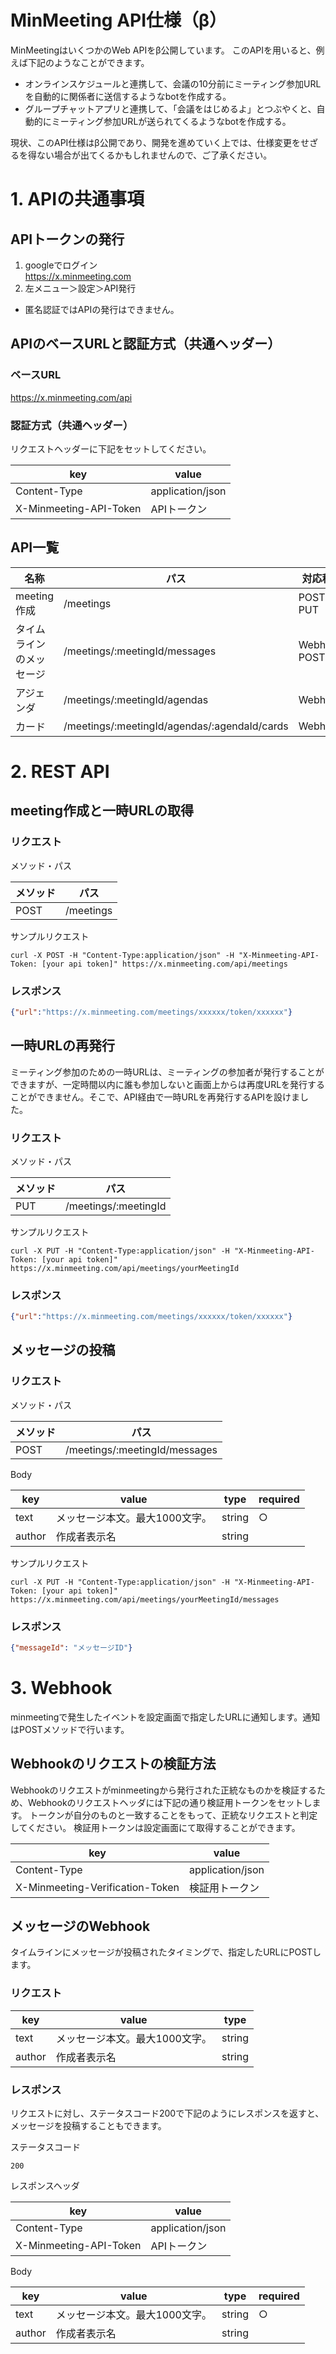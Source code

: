 # MinMeeting API仕様（β）
MinMeetingはいくつかのWeb APIをβ公開しています。
このAPIを用いると、例えば下記のようなことができます。

- オンラインスケジュールと連携して、会議の10分前にミーティング参加URLを自動的に関係者に送信するようなbotを作成する。
- グループチャットアプリと連携して、「会議をはじめるよ」とつぶやくと、自動的にミーティング参加URLが送られてくるようなbotを作成する。

現状、このAPI仕様はβ公開であり、開発を進めていく上では、仕様変更をせざるを得ない場合が出てくるかもしれませんので、ご了承ください。

# 1. APIの共通事項

## APIトークンの発行
1. googleでログイン<BR>
https://x.minmeeting.com
1. 左メニュー＞設定＞API発行

- 匿名認証ではAPIの発行はできません。

## APIのベースURLと認証方式（共通ヘッダー）
### ベースURL
https://x.minmeeting.com/api
### 認証方式（共通ヘッダー）
リクエストヘッダーに下記をセットしてください。

| key | value |
|---|---|
| Content-Type | application/json |
| X-Minmeeting-API-Token | APIトークン |

## API一覧

| 名称 | パス | 対応種類 |
|---|---|---|
| meeting作成 | /meetings | POST, PUT |
| タイムラインのメッセージ | /meetings/:meetingId/messages | Webhook, POST |
| アジェンダ | /meetings/:meetingId/agendas | Webhook |
| カード | /meetings/:meetingId/agendas/:agendaId/cards | Webhook |


# 2. REST API

## meeting作成と一時URLの取得
### リクエスト
メソッド・パス

| メソッド | パス |
|---|---|
| POST | /meetings |

サンプルリクエスト
```
curl -X POST -H "Content-Type:application/json" -H "X-Minmeeting-API-Token: [your api token]" https://x.minmeeting.com/api/meetings
```

### レスポンス
```.json
{"url":"https://x.minmeeting.com/meetings/xxxxxx/token/xxxxxx"}
```

## 一時URLの再発行
ミーティング参加のための一時URLは、ミーティングの参加者が発行することができますが、一定時間以内に誰も参加しないと画面上からは再度URLを発行することができません。そこで、API経由で一時URLを再発行するAPIを設けました。

### リクエスト
メソッド・パス

| メソッド | パス |
|---|---|
| PUT | /meetings/:meetingId |

サンプルリクエスト
```
curl -X PUT -H "Content-Type:application/json" -H "X-Minmeeting-API-Token: [your api token]" https://x.minmeeting.com/api/meetings/yourMeetingId
```

### レスポンス
```.json
{"url":"https://x.minmeeting.com/meetings/xxxxxx/token/xxxxxx"}
```

## メッセージの投稿
### リクエスト
メソッド・パス

| メソッド | パス |
|---|---|
| POST | /meetings/:meetingId/messages |

Body

| key | value | type | required |
|---|---|---|---|
| text | メッセージ本文。最大1000文字。 | string | ○ |
| author | 作成者表示名 | string |  |

サンプルリクエスト
```
curl -X PUT -H "Content-Type:application/json" -H "X-Minmeeting-API-Token: [your api token]" https://x.minmeeting.com/api/meetings/yourMeetingId/messages
```

### レスポンス
```.json
{"messageId": "メッセージID"}
```

# 3. Webhook
minmeetingで発生したイベントを設定画面で指定したURLに通知します。通知はPOSTメソッドで行います。

## Webhookのリクエストの検証方法
Webhookのリクエストがminmeetingから発行された正統なものかを検証するため、Webhookのリクエストヘッダには下記の通り検証用トークンをセットします。
トークンが自分のものと一致することをもって、正統なリクエストと判定してください。
検証用トークンは設定画面にて取得することができます。

| key | value |
|---|---|
| Content-Type | application/json |
| X-Minmeeting-Verification-Token | 検証用トークン |

## メッセージのWebhook
タイムラインにメッセージが投稿されたタイミングで、指定したURLにPOSTします。

### リクエスト

| key | value | type |
|---|---|---|
| text | メッセージ本文。最大1000文字。 | string |
| author | 作成者表示名 | string |

### レスポンス
リクエストに対し、ステータスコード200で下記のようにレスポンスを返すと、メッセージを投稿することもできます。

ステータスコード

```
200
```

レスポンスヘッダ

| key | value |
|---|---|
| Content-Type | application/json |
| X-Minmeeting-API-Token | APIトークン |

Body

| key | value | type | required |
|---|---|---|---|
| text | メッセージ本文。最大1000文字。 | string | ○ |
| author | 作成者表示名 | string |  |

